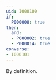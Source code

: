 ```yaml
---
uid: I000100
if:
  P000008: true
then:
  and:
  - P000002: true
  - P000014: true
converse:
- I000101
---
```


By definition.

